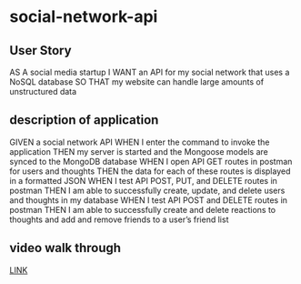 # social-network-api

## User Story

AS A social media startup
I WANT an API for my social network that uses a NoSQL database
SO THAT my website can handle large amounts of unstructured data

## description of application

GIVEN a social network API
WHEN I enter the command to invoke the application
THEN my server is started and the Mongoose models are synced to the MongoDB database
WHEN I open API GET routes in postman for users and thoughts
THEN the data for each of these routes is displayed in a formatted JSON
WHEN I test API POST, PUT, and DELETE routes in postman
THEN I am able to successfully create, update, and delete users and thoughts in my database
WHEN I test API POST and DELETE routes in postman
THEN I am able to successfully create and delete reactions to thoughts and add and remove friends to a user’s friend list

## video walk through

[LINK](https://drive.google.com/file/d/1-jg4F5mHWqrtrVvL8slmej5m_tw5tX74/view)
